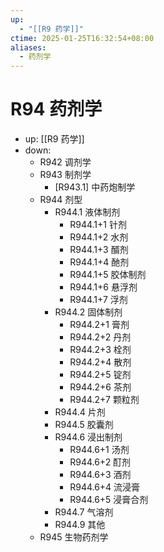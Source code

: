 ```yaml
---
up:
  - "[[R9 药学]]"
ctime: 2025-01-25T16:32:54+08:00
aliases:
  - 药剂学
---
```


# R94 药剂学

- up: [[R9 药学]]
- down:	
	- R942 调剂学
	- R943 制剂学
		- [R943.1] 中药炮制学
	- R944 剂型
		- R944.1 液体制剂
			- R944.1+1 针剂
			- R944.1+2 水剂
			- R944.1+3 醑剂
			- R944.1+4 酏剂
			- R944.1+5 胶体制剂
			- R944.1+6 悬浮剂
			- R944.1+7 浮剂
		- R944.2 固体制剂
			- R944.2+1 膏剂
			- R944.2+2 丹剂
			- R944.2+3 栓剂
			- R944.2+4 散剂
			- R944.2+5 锭剂
			- R944.2+6 茶剂
			- R944.2+7 颗粒剂
		- R944.4 片剂
		- R944.5 胶囊剂
		- R944.6 浸出制剂
			- R944.6+1 汤剂
			- R944.6+2 酊剂
			- R944.6+3 酒剂
			- R944.6+4 流浸膏
			- R944.6+5 浸膏合剂
		- R944.7 气溶剂
		- R944.9 其他
	- R945 生物药剂学
	
